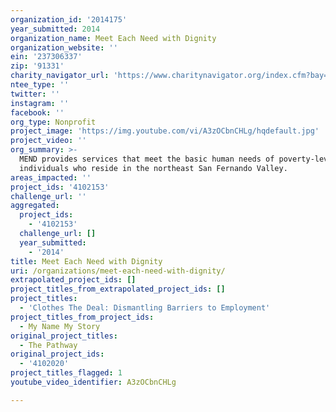 ```yaml
---
organization_id: '2014175'
year_submitted: 2014
organization_name: Meet Each Need with Dignity
organization_website: ''
ein: '237306337'
zip: '91331'
charity_navigator_url: 'https://www.charitynavigator.org/index.cfm?bay=search.profile&ein=237306337'
ntee_type: ''
twitter: ''
instagram: ''
facebook: ''
org_type: Nonprofit
project_image: 'https://img.youtube.com/vi/A3zOCbnCHLg/hqdefault.jpg'
project_video: ''
org_summary: >-
  MEND provides services that meet the basic human needs of poverty-level
  individuals who reside in the northeast San Fernando Valley.
areas_impacted: ''
project_ids: '4102153'
challenge_url: ''
aggregated:
  project_ids:
    - '4102153'
  challenge_url: []
  year_submitted:
    - '2014'
title: Meet Each Need with Dignity
uri: /organizations/meet-each-need-with-dignity/
extrapolated_project_ids: []
project_titles_from_extrapolated_project_ids: []
project_titles:
  - 'Clothes The Deal: Dismantling Barriers to Employment'
project_titles_from_project_ids:
  - My Name My Story
original_project_titles:
  - The Pathway
original_project_ids:
  - '4102020'
project_titles_flagged: 1
youtube_video_identifier: A3zOCbnCHLg

---
```

